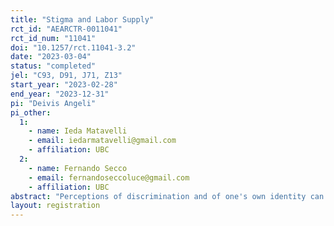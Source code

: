 ```yaml
---
title: "Stigma and Labor Supply"
rct_id: "AEARCTR-0011041"
rct_id_num: "11041"
doi: "10.1257/rct.11041-3.2"
date: "2023-03-04"
status: "completed"
jel: "C93, D91, J71, Z13"
start_year: "2023-02-28"
end_year: "2023-12-31"
pi: "Deivis Angeli"
pi_other:
  1:
    - name: Ieda Matavelli
    - email: iedarmatavelli@gmail.com
    - affiliation: UBC
  2:
    - name: Fernando Secco
    - email: fernandoseccoluce@gmail.com
    - affiliation: UBC
abstract: "Perceptions of discrimination and of one's own identity can affect how jobseekers behave. We outline a 3-stage labor market experiment in a Brazilian slum (where home address is a stigma, a mark used to discriminate) to understand how jobseekers behave in the labor market in response to changes the salience of their stigma."
layout: registration
---
```


